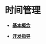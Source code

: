 # 时间管理<a name="ZH-CN_TOPIC_0000001078876462"></a>

-   **[基本概念](基本概念-13.md)**  

-   **[开发指导](开发指导-14.md)**  



